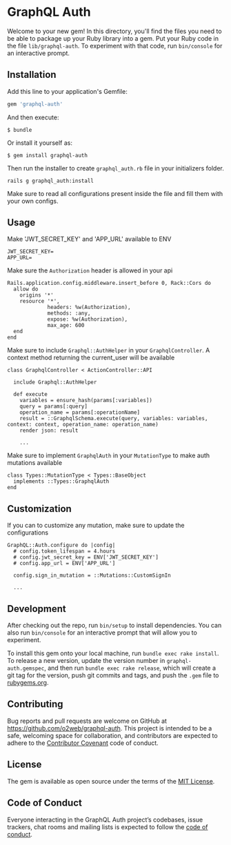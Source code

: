 # GraphQL Auth

Welcome to your new gem! In this directory, you'll find the files you need to be able to package up your Ruby library into a gem. Put your Ruby code in the file `lib/graphql-auth`. To experiment with that code, run `bin/console` for an interactive prompt.

## Installation

Add this line to your application's Gemfile:

```ruby
gem 'graphql-auth'
```

And then execute:

    $ bundle

Or install it yourself as:

    $ gem install graphql-auth
    
Then run the installer to create `graphql_auth.rb` file in your initializers folder.

```
rails g graphql_auth:install
```

Make sure to read all configurations present inside the file and fill them with your own configs.

## Usage

Make 'JWT_SECRET_KEY' and 'APP_URL' available to ENV

```
JWT_SECRET_KEY=
APP_URL=
```

Make sure the `Authorization` header is allowed in your api

```
Rails.application.config.middleware.insert_before 0, Rack::Cors do
  allow do
    origins '*'
    resource '*',
             headers: %w(Authorization),
             methods: :any,
             expose: %w(Authorization),
             max_age: 600
  end
end
``` 

Make sure to include `Graphql::AuthHelper` in your `GraphqlController`. A context method returning the current_user will be available

```
class GraphqlController < ActionController::API
  
  include Graphql::AuthHelper
  
  def execute
    variables = ensure_hash(params[:variables])
    query = params[:query]
    operation_name = params[:operationName]
    result = ::GraphqlSchema.execute(query, variables: variables, context: context, operation_name: operation_name)
    render json: result
    
    ...
```

Make sure to implement `GraphqlAuth` in your `MutationType` to make auth mutations available

```
class Types::MutationType < Types::BaseObject
  implements ::Types::GraphqlAuth
end
```

## Customization

If you can to customize any mutation, make sure to update the configurations

```
GraphQL::Auth.configure do |config|
  # config.token_lifespan = 4.hours
  # config.jwt_secret_key = ENV['JWT_SECRET_KEY']
  # config.app_url = ENV['APP_URL']

  config.sign_in_mutation = ::Mutations::CustomSignIn
  
  ...

```

## Development

After checking out the repo, run `bin/setup` to install dependencies. You can also run `bin/console` for an interactive prompt that will allow you to experiment.

To install this gem onto your local machine, run `bundle exec rake install`. To release a new version, update the version number in `graphql-auth.gemspec`, and then run `bundle exec rake release`, which will create a git tag for the version, push git commits and tags, and push the `.gem` file to [rubygems.org](https://rubygems.org).

## Contributing

Bug reports and pull requests are welcome on GitHub at https://github.com/o2web/graphql-auth. This project is intended to be a safe, welcoming space for collaboration, and contributors are expected to adhere to the [Contributor Covenant](http://contributor-covenant.org) code of conduct.

## License

The gem is available as open source under the terms of the [MIT License](http://opensource.org/licenses/MIT).

## Code of Conduct

Everyone interacting in the GraphQL Auth project’s codebases, issue trackers, chat rooms and mailing lists is expected to follow the [code of conduct](https://github.com/[USERNAME]/graphql-devise-auth/blob/master/CODE_OF_CONDUCT.md).
